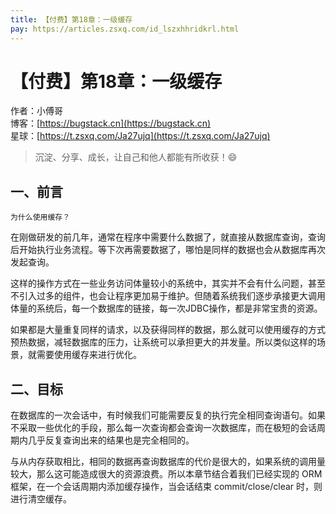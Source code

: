 ```yaml
---
title: 【付费】第18章：一级缓存
pay: https://articles.zsxq.com/id_lszxhhridkrl.html
---
```


# 【付费】第18章：一级缓存

作者：小傅哥
<br/>博客：[https://bugstack.cn](https://bugstack.cn)
<br/>星球：[https://t.zsxq.com/Ja27ujq](https://t.zsxq.com/Ja27ujq)

> 沉淀、分享、成长，让自己和他人都能有所收获！😄

## 一、前言

`为什么使用缓存？`

在刚做研发的前几年，通常在程序中需要什么数据了，就直接从数据库查询，查询后开始执行业务流程。等下次再需要数据了，哪怕是同样的数据也会从数据库再次发起查询。

这样的操作方式在一些业务访问体量较小的系统中，其实并不会有什么问题，甚至不引入过多的组件，也会让程序更加易于维护。但随着系统我们逐步承接更大调用体量的系统后，每一个数据库的链接，每一次JDBC操作，都是非常宝贵的资源。

如果都是大量重复同样的请求，以及获得同样的数据，那么就可以使用缓存的方式预热数据，减轻数据库的压力，让系统可以承担更大的并发量。所以类似这样的场景，就需要使用缓存来进行优化。

## 二、目标

在数据库的一次会话中，有时候我们可能需要反复的执行完全相同查询语句。如果不采取一些优化的手段，那么每一次查询都会查询一次数据库，而在极短的会话周期内几乎反复查询出来的结果也是完全相同的。

与从内存获取相比，相同的数据再查询数据库的代价是很大的，如果系统的调用量较大，那么这可能造成很大的资源浪费。所以本章节结合着我们已经实现的 ORM 框架，在一个会话周期内添加缓存操作，当会话结束 commit/close/clear 时，则进行清空缓存。